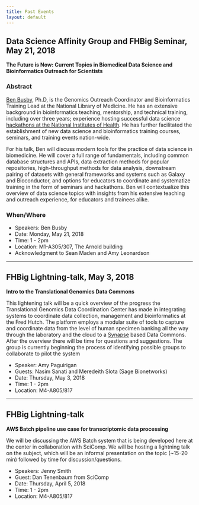 ```yaml
---
title: Past Events
layout: default
---
```


## Data Science Affinity Group and FHBig Seminar, May 21, 2018
__The Future is Now: Current Topics in Biomedical Data Science and Bioinformatics Outreach for
Scientists__

### Abstract
[Ben Busby](http://linkedin.com/in/dcgenomics), Ph.D, is the
Genomics Outreach Coordinator and Bioinformatics Training Lead at the
National Library of Medicine. He has an extensive background in
bioinformatics teaching, mentorship, and technical training, including
over three years; experience hosting successful data science
[hackathons  at the National Institutes of Health](https://github.com/NCBI-Hackathons). He 
has further facilitated the establishment of new data science and
bioinformatics training courses, seminars, and training events nation-wide.

For his talk, Ben will discuss modern tools for the practice of data science
in biomedicine. He will cover a full range of fundamentals, including
common database structures and APIs, data extraction methods for
popular repositories, high-throughput methods for data analysis,
downstream pairing of datasets with general frameworks and systems
such as Galaxy and Bioconductor, and options for educators to
coordinate and systematize training in the form of seminars and
hackathons. Ben will contextualize this overview of data science
topics with insights from his extensive teaching and outreach
experience, for educators and trainees alike.

### When/Where
- Speakers: Ben Busby
- Date: Monday, May 21, 2018
- Time: 1 - 2pm
- Location: M1-A305/307, The Arnold building
- Acknowledgment to Sean Maden and Amy Leonardson

---

## FHBig Lightning-talk, May 3, 2018
__Intro to the Translational Genomics Data Commons__

This lightening talk will be a quick overview of the progress the Translational Genomics Data Coordination Center has made in integrating systems to coordinate data collection, management and bioinformatics at the Fred Hutch.  The platform employs a modular suite of tools to capture and coordinate data from the level of human specimen banking all the way through the laboratory and the cloud to a [Synapse](https://www.synapse.org/) based Data Commons. After the overview there will be time for questions and suggestions.  The group is currently beginning the process of identifying possible groups to collaborate to pilot the system

- Speaker: Amy Paguirigan
- Guests: Nasim Sanati and Meredeith Slota (Sage Bionetworks)
- Date: Thursday,  May 3, 2018
- Time: 1 - 2pm
- Location: M4-A805/817
---

## FHBig Lightning-talk
__AWS Batch pipeline use case for transcriptomic data processing__

We will be discussing the AWS Batch system that is being developed here at the center in collaboration with SciComp.  We will be hosting a lightning talk on the subject,  which will be an informal presentation on the topic (~15-20 min) followed by time for discussion/questions.

- Speakers: Jenny Smith 
- Guest: Dan Tenenbaum from SciComp
- Date: Thursday, April 5, 2018
- Time: 1 - 2pm
- Location: M4-A805/817
